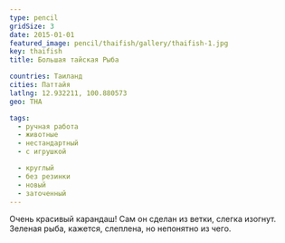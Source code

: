 ```yaml
---
type: pencil
gridSize: 3
date: 2015-01-01
featured_image: pencil/thaifish/gallery/thaifish-1.jpg
key: thaifish
title: Большая тайская Рыба

countries: Таиланд
cities: Паттайя
latlng: 12.932211, 100.880573
geo: THA

tags:
  - ручная работа
  - животные
  - нестандартный
  - с игрушкой

  - круглый
  - без резинки
  - новый
  - заточенный
---
```


Очень красивый карандаш! Сам он сделан из ветки, слегка изогнут. Зеленая рыба, кажется, слеплена, но непонятно из чего.
